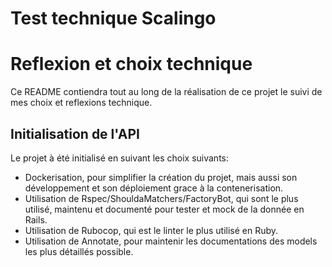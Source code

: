 # Test technique Scalingo

# 

# Reflexion et choix technique

Ce README contiendra tout au long de la réalisation de ce projet le suivi de mes choix et reflexions technique.

## Initialisation de l'API

Le projet à été initialisé en suivant les choix suivants:
- Dockerisation, pour simplifier la création du projet, mais aussi son développement et son déploiement grace à la contenerisation.
- Utilisation de Rspec/ShouldaMatchers/FactoryBot, qui sont le plus utilisé, maintenu et documenté pour tester et mock de la donnée en Rails.
- Utilisation de Rubocop, qui est le linter le plus utilisé en Ruby.
- Utilisation de Annotate, pour maintenir les documentations des models les plus détaillés possible.
